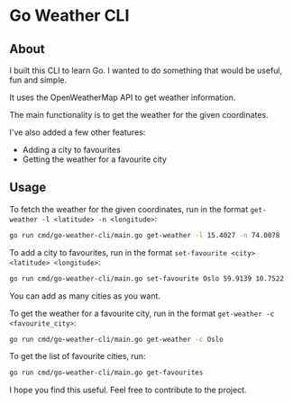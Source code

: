 # Go Weather CLI

## About
I built this CLI to learn Go. I wanted to do something that would be useful, fun and simple.

It uses the OpenWeatherMap API to get weather information.

The main functionality is to get the weather for the given coordinates.

I've also added a few other features:
- Adding a city to favourites
- Getting the weather for a favourite city


## Usage

To fetch the weather for the given coordinates, run in the format `get-weather -l <latitude> -n <longitude>`:
```bash
go run cmd/go-weather-cli/main.go get-weather -l 15.4027 -n 74.0078 
```

To add a city to favourites, run in the format `set-favourite <city> <latitude> <longitude>`:
```bash
go run cmd/go-weather-cli/main.go set-favourite Oslo 59.9139 10.7522  
```

You can add as many cities as you want.

To get the weather for a favourite city, run in the format `get-weather -c <favourite_city>`:
```bash
go run cmd/go-weather-cli/main.go get-weather -c Oslo
```

To get the list of favourite cities, run:
```bash
go run cmd/go-weather-cli/main.go get-favourites
```

I hope you find this useful. Feel free to contribute to the project.

